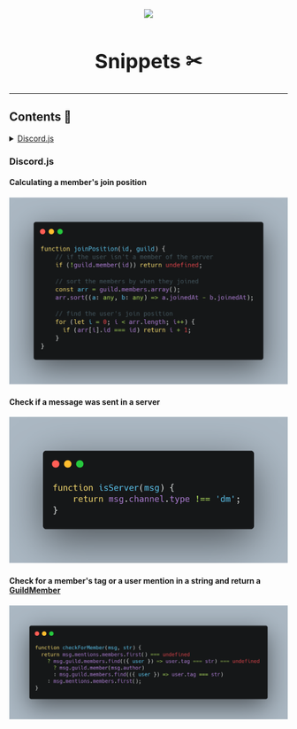 <!-- markdownlint-disable -->
<div align="center">
<img src="assets/snippets.png">
<br>
<br>
<p style="font-size: 36px; font-weight: bold;">Snippets ✂</p>
</div>

---

## Contents 📜

<details>
<summary><a href="#discord.js">Discord.js</a></summary>

<ul>
<li><a href="#calculating-a-members-join-position">Calculating a member's join position</a></li>
<li><a href="#check-if-a-message-was-sent-in-a-server">Check if a message was sent in a server</a></li>
<li><a href="#check-for-a-members-tag-or-a-user-mention-in-a-string-and-return-a-guildmember">Check for a member's tag or a user mention in a string and return a GuildMember</a></li>
</ul>
</details>

### Discord.js

#### Calculating a member's join position

[![Join Position](assets/snippets/discordjs-joinposition.png)](https://gist.github.com/jsmiith/98abdf4eadc03c89e7b7e7d3d8780793)

#### Check if a message was sent in a server

[![Is Server](assets/snippets/discordjs-isserver.png)](https://gist.github.com/jsmiith/0c26ec4a865465f73b496daf35ac2b51)

#### Check for a member's tag or a user mention in a string and return a [GuildMember](https://discord.js.org/#/docs/main/stable/general/welcome)

[![Check for Member](assets/snippets/discordjs-checkformember.png)](https://gist.github.com/jsmiith/61c117ff6150f00c83441154efab8ecf)
